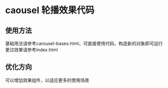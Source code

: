 # caousel 轮播效果代码

## 使用方法

基础用法请参考carousel-bases.html，可直接使用代码，构造新的对象即可运行
更过效果请参考index.html

## 优化方向

可以增加效果组件，以适应更多的使用场景
